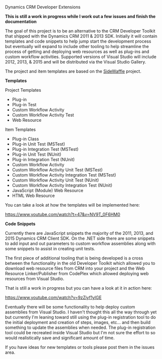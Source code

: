Dynamics CRM Developer Extensions

**This is still a work in progress while I work out a few issues and finish the documentation**

The goal of this project is to be an alternative to the CRM Developer Toolkit that shipped with the Dynamics CRM 2011 & 2013 SDK. Initially it will contain templates and code snippets to help jump start the development process but eventually will expand to include other tooling to help streamline the process of getting and deploying web resources as well as plug-ins and custom workflow activities. Supported versions of Visual Studio will include 2012, 2013, & 2015 and will be distributed via the Visual Studio Gallery.

The project and item templates are based on the [SideWaffle](http://sidewaffle.com/) project.

**Templates**

Project Templates

* Plug-in   
* Plug-in Test   
* Custom Workflow Activity   
* Custom Workflow Activity Test   
* Web Resource   

Item Templates

* Plug-in Class   
* Plug-in Unit Test (MSTest)   
* Plug-in Integration Test (MSTest)   
* Plug-in Unit Test (NUnit)   
* Plug-in Integration Test (NUnit)   
* Custom Workflow Activity   
* Custom Workflow Activity Unit Test (MSTest)   
* Custom Workflow Activity Integration Test (MSTest)   
* Custom Workflow Activity Unit Test (NUnit)   
* Custom Workflow Activity Integration Test (NUnit)   
* JavaScript (Module) Web Resource   
* HTML Web Resource     

You can take a look at how the templates will be implemented here:

https://www.youtube.com/watch?t=47&v=NV9T_0F6HM0

**Code Snippets**

Currently there are JavaScript snippets the majority of the 2011, 2013, and 2015 Dynamics CRM Client SDK. On the .NET side there are some snippets to add input and out parameters to custom workflow assemblies along with some snippets to assist in creating unit tests.

The first piece of additional tooling that is being developed is a cross between the functionality in the old Developer Toolkit which allowed you to download web resource files from CRM into your project and the Web Resource Linker/Publisher from CodePlex which allowed deploying web resources from Visual Studio.

That is still a work in progress but you can have a look at it in action here:

https://www.youtube.com/watch?v=9zZiyf1ylGE

Eventually there will be some functionality to help deploy custom assemblies from Visual Studio. I haven't thought this all the way through yet but currently I'm leaning toward still using the plug-in registration tool to do the initial deployment and creation of steps, images, etc... and then build something to update the assemblies when needed. The plug-in registration tool could be recreated inside Visual Studio but I'm not sure the effort to so would realistically save and significant amount of time.

If you have ideas for new templates or tools please post them in the issues area.
